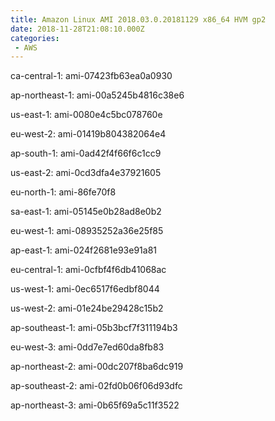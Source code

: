 ```yaml
---
title: Amazon Linux AMI 2018.03.0.20181129 x86_64 HVM gp2
date: 2018-11-28T21:08:10.000Z
categories:
 - AWS
---
```


ca-central-1: ami-07423fb63ea0a0930

ap-northeast-1: ami-00a5245b4816c38e6

us-east-1: ami-0080e4c5bc078760e

eu-west-2: ami-01419b804382064e4

ap-south-1: ami-0ad42f4f66f6c1cc9

us-east-2: ami-0cd3dfa4e37921605

eu-north-1: ami-86fe70f8

sa-east-1: ami-05145e0b28ad8e0b2

eu-west-1: ami-08935252a36e25f85

ap-east-1: ami-024f2681e93e91a81

eu-central-1: ami-0cfbf4f6db41068ac

us-west-1: ami-0ec6517f6edbf8044

us-west-2: ami-01e24be29428c15b2

ap-southeast-1: ami-05b3bcf7f311194b3

eu-west-3: ami-0dd7e7ed60da8fb83

ap-northeast-2: ami-00dc207f8ba6dc919

ap-southeast-2: ami-02fd0b06f06d93dfc

ap-northeast-3: ami-0b65f69a5c11f3522

